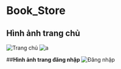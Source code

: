# Book_Store

## Hình ảnh trang chủ
![Trang chủ](https://i.imgur.com/bkogARE.png)
![a](https://i.imgur.com/ZQ7sGYl.png)

##**Hình ảnh trang đăng nhập**
![Đăng nhập](https://i.imgur.com/aB52FJM.png)


